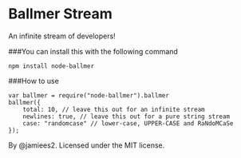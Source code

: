 # Ballmer Stream
An infinite stream of developers!

###You can install this with the following command
```
npm install node-ballmer
```

###How to use
```
var ballmer = require("node-ballmer").ballmer
ballmer({
	total: 10, // leave this out for an infinite stream
	newlines: true, // leave this out for a pure string stream
	case: "randomcase" // lower-case, UPPER-CASE and RaNdoMCaSe
});
```

By @jamiees2. Licensed under the MIT license.